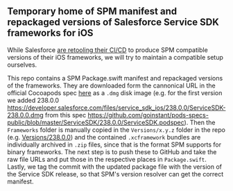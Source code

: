 ## Temporary home of SPM manifest and repackaged versions of Salesforce Service SDK frameworks for iOS

While Salesforce [are retooling their CI/CD](https://github.com/forcedotcom/ServiceSDK-iOS/pull/112#issuecomment-1020301545) to produce SPM compatible versions of their iOS frameworks, we will try to maintain a compatible setup ourselves.

This repo contains a SPM Package.swift manifest and repackaged versions of the frameworks. They are downloaded form the cannonical URL in the official Cocoapods spec [here](https://github.com/goinstant/pods-specs-public/tree/master/ServiceSDK) as a `.dmg` disk image (e.g. for the first version we added 238.0.0 https://developer.salesforce.com/files/service_sdk_ios/238.0.0/ServiceSDK-238.0.0.dmg from this spec https://github.com/goinstant/pods-specs-public/blob/master/ServiceSDK/238.0.0/ServiceSDK.podspec). Then the `Frameworks` folder is manually copied in the `Versions/x.y.z` folder in the repo (e.g. [Versions/238.0.0]()) and the contained `.xcframework` bundles are individually archived in `.zip` files, since that is the format SPM supports for binary frameworks. The next step is to push these to GitHub and take the raw file URLs and put those in the respective places in `Package.swift`. Lastly, we tag the commit with the updated package file with the version of the Service SDK release, so that SPM's version resolver can get the correct manifest.
